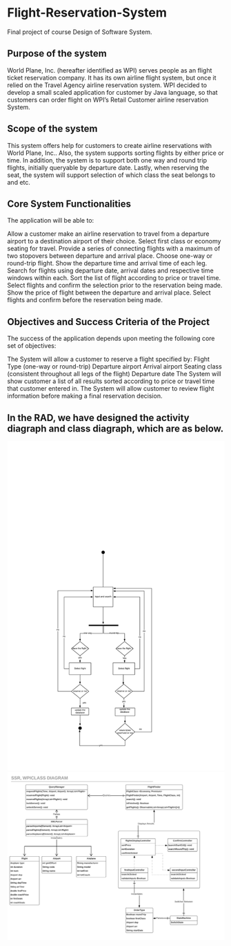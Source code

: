 # Flight-Reservation-System
Final project of course Design of Software System. 

## Purpose of the system
World Plane, Inc. (hereafter identified as WPI) serves people as an flight ticket reservation company. It has its own airline flight system, but once it relied on the Travel Agency airline reservation system. WPI decided to develop a small scaled application for customer by Java language, so that customers can order flight on WPI’s Retail Customer airline reservation System. 

## Scope of the system 
This system offers help for customers to create airline reservations with World Plane, Inc.. Also, the system supports sorting flights by either price or time.  In addition, the system is to support both one way and round trip flights, initially queryable by departure date.  Lastly, when reserving the seat, the system will support selection of which class the seat belongs to and etc.

## Core System Functionalities
The application will be able to:
 
Allow a customer make an airline reservation to travel from a departure airport to a destination airport of their choice.
Select first class or economy seating for travel.
Provide a series of connecting flights with a maximum of two stopovers between departure and arrival place.
Choose one-way or round-trip flight.
Show the departure time and arrival time of each leg.  
Search for flights using departure date, arrival dates and respective time windows within each.
Sort the list of flight according to price or travel time.
Select flights and confirm the selection prior to the reservation being made.
Show the price of flight between the departure and arrival place.
Select flights and confirm before the reservation being made.

##  Objectives and Success Criteria of the Project 
The success of the application depends upon meeting the following core set of objectives:
 
The System will allow a customer  to reserve a flight specified by:
Flight Type (one-way or round-trip)
Departure airport
Arrival airport
Seating class (consistent throughout all legs of the flight)
Departure date
The System will show customer a list of all results sorted according to price or travel time that customer entered in.
The System will allow customer to review flight information before making a final reservation decision.

## In the RAD, we have designed the activity diagraph and class diagraph, which are as below.
![activity diagram](https://github.com/duoshyyigirl/Flight-Reservation-System/blob/master/img/activity_diagram.png)
![class diagram](https://github.com/duoshyyigirl/Flight-Reservation-System/blob/master/img/Class%20Diagram.png)






